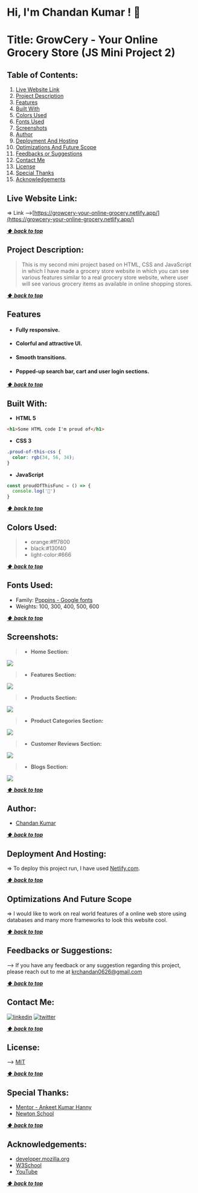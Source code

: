 # Hi, I'm Chandan Kumar ! 👋

  
# **Title: GrowCery - Your Online Grocery Store (JS Mini Project 2)**

## **Table of Contents:**

1. [Live Website Link](#live-website-link)
2. [Project Description](#project-description)
3. [Features](#features)
4. [Built With](#built-with)
5. [Colors Used](#colors-used)
6. [Fonts Used](#fonts-used)
7. [Screenshots](#screenshots)
8. [Author](#author)
9. [Deployment And Hosting](#deployment-and-hosting)
10. [Optimizations And Future Scope](#optimizations-and-future-scope)
11. [Feedbacks or Suggestions](#feedbacks-or-suggestions)
12. [Contact Me](#contact-me)
13. [License](#license)
14. [Special Thanks](#special-thanks)
15. [Acknowledgements](#acknowledgements)

## **Live Website Link:**
=> Link -->[https://growcery-your-online-grocery.netlify.app/](https://growcery-your-online-grocery.netlify.app/)

***[⬆ back to top](#table-of-contents)***

## **Project Description:**
> This is my second mini project based on HTML, CSS and JavaScript in which I have made a grocery store website in which you can see various features similar to a real grocery store website, where user will see various grocery items as available in online shopping stores.

***[⬆ back to top](#table-of-contents)***

## **Features**
- #### Fully responsive.
- #### Colorful and attractive UI.
- #### Smooth transitions.
- #### Popped-up search bar, cart and user login sections.


***[⬆ back to top](#table-of-contents)***
  
## **Built With:**

- **HTML 5**
```html
<h1>Some HTML code I'm proud of</h1>
```

- **CSS 3**
```css
.proud-of-this-css {
  color: rgb(34, 56, 34);
}
```

- **JavaScript**
```js
const proudOfThisFunc = () => {
  console.log('🎉')
}
```

***[⬆ back to top](#table-of-contents)***

## **Colors Used:**
> - orange:#ff7800
> - black:#130f40
> - light-color:#666

***[⬆ back to top](#table-of-contents)***


## **Fonts Used:**
- Family: [Poppins - Google fonts](https://fonts.google.com/specimen/Poppins)
- Weights: 100, 300, 400, 500, 600

***[⬆ back to top](#table-of-contents)***

## **Screenshots:**

> - **Home Section:**

![](./images/Screenshots/home1.png)

> - **Features Section:**

![](./images/Screenshots/features2.png)

> - **Products Section:**

![](./images/Screenshots/products3.png)

> - **Product Categories Section:**

![](./images/Screenshots/categories4.png)

> - **Customer Reviews Section:**

![](./images/Screenshots/reviews5.png)

> - **Blogs Section:**

![](./images/Screenshots/blogs6.png)

***[⬆ back to top](#table-of-contents)***
  
## **Author:**

- [Chandan Kumar](https://github.com/IronMan2606)

***[⬆ back to top](#table-of-contents)***

  
## **Deployment And Hosting:**

=> To deploy this project run, I have used [Netlify.com](https://www.netlify.com/).

***[⬆ back to top](#table-of-contents)***

  
## **Optimizations And Future Scope**

=> I would like to work on real world features of a online web store using databases and many more frameworks to look this website cool.

***[⬆ back to top](#table-of-contents)***
  
## **Feedbacks or Suggestions:**

--> If you have any feedback or any suggestion regarding this project, please reach out to me at krchandan0626@gmail.com

***[⬆ back to top](#table-of-contents)***

  
## **Contact Me:**
[![linkedin](https://img.shields.io/badge/linkedin-0A66C2?style=for-the-badge&logo=linkedin&logoColor=white)](https://www.linkedin.com/in/chandan-kumar-794a42133/)
[![twitter](https://img.shields.io/badge/twitter-1DA1F2?style=for-the-badge&logo=twitter&logoColor=white)](https://twitter.com/Chandan_2606)

***[⬆ back to top](#table-of-contents)***

  
## **License:**

--> [MIT](https://choosealicense.com/licenses/mit/)

***[⬆ back to top](#table-of-contents)***

## **Special Thanks:**
- [Mentor - Ankeet Kumar Hanny](https://www.linkedin.com/in/ankeethanny007/)
- [Newton School](https://www.newtonschool.co/)

***[⬆ back to top](#table-of-contents)***

## **Acknowledgements:**
- [developer.mozilla.org](https://developer.mozilla.org/en-US/docs/Web/CSS)
- [W3School](https://www.w3schools.com/)
- [YouTube](https://www.youtube.com/)

***[⬆ back to top](#table-of-contents)***
  
